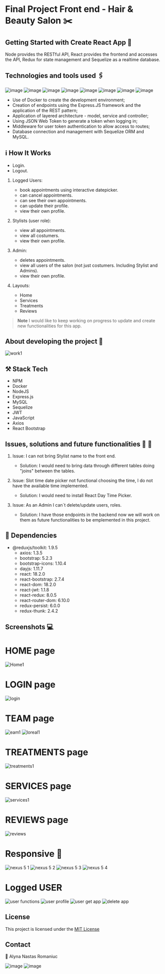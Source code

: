 # Final Project Front end  - Hair & Beauty Salon ✂️

## Getting Started with Create React App 	:dart:
Node provides the RESTful API, React provides the frontend and accesses the API, Redux for state management and Sequelize as a realtime database.


## Technologies and tools used :paperclips:


![image](https://user-images.githubusercontent.com/121962750/227805657-5aa8e20e-f57e-4165-9c7c-08d118e2e913.png)
![image](https://user-images.githubusercontent.com/121962750/227805682-fd4bfbf7-335f-43b3-9c1d-e6f315d3a412.png)
![image](https://user-images.githubusercontent.com/121962750/227805709-c8e594cc-4061-46d2-8052-f1b952d38bd3.png)
![image](https://user-images.githubusercontent.com/121962750/227805729-6d3b3ad9-a7e2-4632-a904-7e2156085290.png)
![image](https://user-images.githubusercontent.com/121962750/227805744-3888f4f2-dce6-4d6f-855d-99c5702ade59.png)
![image](https://user-images.githubusercontent.com/121962750/227806065-1d6c4b9f-7dc5-4795-bb4a-7f764959d32c.png)
![image](https://user-images.githubusercontent.com/121962750/227805755-44a51622-17ab-499d-aec4-bc36e5a58729.png)
![image](https://user-images.githubusercontent.com/121962750/227805775-d9f2a658-5021-4629-9abe-ab36935b490e.png)


- Use of Docker to create the development environment;
- Creation of endpoints using the Express.JS framework and the application of the REST pattern;
- Application of layered architecture - model, service and controller;
- Using JSON Web Token to generate a token when logging in;
- Middleware for user token authentication to allow access to routes;
- Database connection and management with Sequelize ORM and MySQL. 



## ℹ️ How It Works

- Login.
- Logout.


1. Logged Users:
     - book appointments using interactive datepicker.
     - can cancel appointments.
     - can see their own appointments.
     - can update their profile.
     - view their own profile.

2. Stylists (user role):
     - view all appointments.
     - view all costumers.
     - view their own profile.

3. Admin:
     - deletes appointments.
     - view all users of the salon (not just costumers. Including Stylist and Admins).
     - view their own profile.

4. Layouts:
     - Home
     - Services
     - Treatments
     - Reviews

> **Note**
> I would like to keep working on progress to update and create new functionalities for this app.


## About developing the project 📝

![work1](https://user-images.githubusercontent.com/121962750/236254527-859ec8da-5747-466a-a82b-030147706399.jpeg)



## ⚒️ Stack Tech

- NPM 
- Docker 
- NodeJS 
- Express.js 
- MySQL 
- Sequelize 
- JWT 
- JavaScript
- Axios
- React Bootstrap




## Issues, solutions and future functionalities 📆 :pushpin:

   1. Issue: I can not bring Stylist name to the front end.
        - Solution: I would need to bring data through different tables doing "joins" between the tables.

   2. Issue: Slot time date picker not functional choosing the time, I do not have the available time implemented.
        - Solution: I would need to install React Day Time Picker.

   3. Issue: As an Admin I can´t delete/update users, roles.
         - Solution: I have those endpoints in the backend now we will work on them as future functionalities to be emplemented in this project.



## 	:round_pushpin: Dependencies

- @reduxjs/toolkit: 1.9.5
   - axios: 1.3.5
   - bootstrap: 5.2.3
   - bootstrap-icons: 1.10.4
   - dayjs: 1.11.7
   - react: 18.2.0
   - react-bootstrap: 2.7.4
   - react-dom: 18.2.0
   - react-jwt: 1.1.8
   - react-redux: 8.0.5
   - react-router-dom: 6.10.0
   - redux-persist: 6.0.0
   - redux-thunk: 2.4.2


## Screenshots 💻

# HOME page

![Home1](https://user-images.githubusercontent.com/121962750/236256172-b1b23f01-ae62-41fd-8e05-53d2d22d82ab.png)

# LOGIN page
![login](https://user-images.githubusercontent.com/121962750/236256642-a6a01bca-ca35-4e2f-b3ef-6f5b99e9d183.png)


# TEAM page

![eam1](https://user-images.githubusercontent.com/121962750/236256450-0e6b737a-1520-410c-bbcc-eb92c91437ef.png)
![loreal1](https://user-images.githubusercontent.com/121962750/236256476-29f58238-6496-484e-b215-225053223122.png)

# TREATMENTS page

![treatments1](https://user-images.githubusercontent.com/121962750/236256794-57c7a1fb-5a48-4a6f-81c2-f94423d5b393.png)

# SERVICES page

![services1](https://user-images.githubusercontent.com/121962750/236256877-7e2b3d85-5898-4b13-b24f-6aad9ebc5022.png)

# REVIEWS page 

![reviews](https://user-images.githubusercontent.com/121962750/236256949-4cff8d93-4453-4d66-8885-e7c78055f049.png)

# Responsive :iphone:

![nexus 5 1](https://user-images.githubusercontent.com/121962750/236257223-b32fb849-345c-45b2-a91a-bb5ccdb78eb0.png)
![nexus 5 2](https://user-images.githubusercontent.com/121962750/236257242-453b28e6-1b00-4261-a007-e45369268a54.png)
![nexus 5 3](https://user-images.githubusercontent.com/121962750/236257281-050c83e3-b22d-4b23-a5e5-36d7d3f471b2.png)
![nexus 5 4](https://user-images.githubusercontent.com/121962750/236257318-4c2e1653-7509-4f33-9364-6efd9324347c.png)


# Logged USER

![user functions](https://user-images.githubusercontent.com/121962750/236257519-96c78649-1c3e-4fcf-8e08-d44b90044747.png)
![user profile](https://user-images.githubusercontent.com/121962750/236257473-ece9e06f-cd28-4717-bdf6-d153b3c1b4bf.png)
![user get app](https://user-images.githubusercontent.com/121962750/236257584-1a55988f-5d21-4ace-9e1e-20714708c119.png)
![delete app](https://user-images.githubusercontent.com/121962750/236258155-3cc89683-9232-4f89-9f00-b63a6a9f72df.png)





## License

This project is licensed under the [MIT License](https://github.com/marinakolova/BeautyBooking/blob/master/LICENSE)


## Contact

:envelope_with_arrow: Alyna Nastas Romaniuc

![image](https://user-images.githubusercontent.com/121962750/227806286-eaf20a49-cee0-4cff-8f6d-f04b4dfcb873.png)
![image](https://user-images.githubusercontent.com/121962750/227806305-5d5348e2-756b-432d-8f61-870eb09941e3.png)

